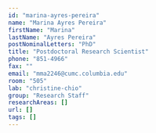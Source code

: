 ```yaml
---
id: "marina-ayres-pereira"
name: "Marina Ayres Pereira"
firstName: "Marina"
lastName: "Ayres Pereira"
postNominalLetters: "PhD"
title: "Postdoctoral Research Scientist"
phone: "851-4966"
fax: ""
email: "mma2246@cumc.columbia.edu"
room: "505"
lab: "christine-chio"
group: "Research Staff"
researchAreas: []
url: []
tags: []
---
```

